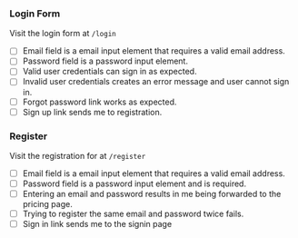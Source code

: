 ### Login Form
Visit the login form at `/login`
- [ ] Email field is a email input element that requires a valid email address.
- [ ] Password field is a password input element.
- [ ] Valid user credentials can sign in as expected.
- [ ] Invalid user credentials creates an error message and user cannot sign in.
- [ ] Forgot password link works as expected.
- [ ] Sign up link sends me to registration.

### Register
Visit the registration for at `/register`
- [ ] Email field is a email input element that requires a valid email address.
- [ ] Password field is a password input element and is required.
- [ ] Entering an email and password results in me being forwarded to the pricing page.
- [ ] Trying to register the same email and password twice fails.
- [ ] Sign in link sends me to the signin page